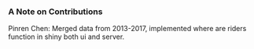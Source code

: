 ### A Note on Contributions


Pinren Chen: Merged data from 2013-2017, implemented where are riders function in shiny both ui and server. 
